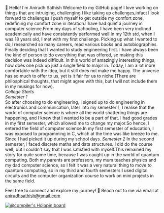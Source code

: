 👋 Hello! I'm Anirudh Sathish
Welcome to my GitHub page! I love working on things that are intruiging, challenging.I like taking up challenges,infact I look forward to challenges.I push myself to get outside my comfort zone, redefining my comfort zone in iteration.I have had quiet a journey in computer science.From my days of schooling, I have been very inclined academically and have consistently performed well.In my 12th std, when I was 18 years old, I met with my first challenge. Picking up what I wanted to do,I researched so many careers, read various books and autobiographies. Finally deciding that I wanted to study engineering first. I have always been the kind of person to do everything that was offered, so making this decision was indeed difficult. In this world of amazingly interesting things, how does one pick up just a single field to major in. Today, I am a lot more comfortable with the idea, but it still does not make me happy. The universe has so much to offer to us, yet is it fair for us to niche.(There are philosphical thoughts, that might agree with this, but I will not include them in my musings for now).   
*College Starts*  
_Semester 1_  
So after choosing to do engineering, I signed up to do engineering in electronics and communication, later into my semester 1, I realise that the world of computer science is where all the world shattering things are happening, and I knew that I wanted to be a part of that. I had good grades in my first semester, which allowed me to change my major.So hence, I entered the field of computer science.In my first semester of education, I was exposed to programming in C, which at the time was like breeze to me. Since I had picked it up during my school days.
_Semester 2_
In the second semester, I faced discrete maths and data structures. I did do the course well, but I couldn't say that I was satisfied with myself.This remained my story for quite some time, because I was caught up in the world of quantum computing. Both my parents are professors, my mum teaches physics and my dad computer science, so I felt it was a very natural thing to move to quantum computing, so in my third and fourth semesters I used digital circuits and the computer organization course to work on mini projects in the same field.
 
Feel free to connect and explore my journey!
📧 Reach out to me via email at anirudhsathish@gmail.com.

[![@compiler's Holopin board](https://holopin.me/compiler)](https://holopin.io/@compiler)

<!---
Anirudh-Sathish/Anirudh-Sathish is a ✨ special ✨ repository because its `README.md` (this file) appears on your GitHub profile.
You can click the Preview link to take a look at your changes.
--->
